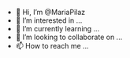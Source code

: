 - 👋 Hi, I’m @MariaPilaz
- 👀 I’m interested in ...
- 🌱 I’m currently learning ...
- 💞️ I’m looking to collaborate on ...
- 📫 How to reach me ...

<!---
MariaPilaz/MariaPilaz is a ✨ special ✨ repository because its `README.md` (this file) appears on your GitHub profile.
You can click the Preview link to take a look at your changes.
--->
